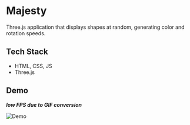 # Majesty 

Three.js application that displays shapes at random, generating color and rotation speeds.

## Tech Stack

- HTML, CSS, JS
- Three.js

## Demo

***low FPS due to GIF conversion***

![Demo](demo.gif)